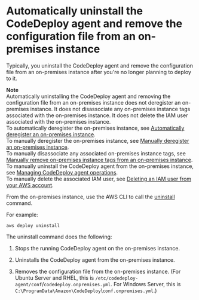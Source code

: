 # Automatically uninstall the CodeDeploy agent and remove the configuration file from an on\-premises instance<a name="on-premises-instances-operations-uninstall-agent"></a>

Typically, you uninstall the CodeDeploy agent and remove the configuration file from an on\-premises instance after you're no longer planning to deploy to it\.

**Note**  
Automatically uninstalling the CodeDeploy agent and removing the configuration file from an on\-premises instance does not deregister an on\-premises instance\. It does not disassociate any on\-premises instance tags associated with the on\-premises instance\. It does not delete the IAM user associated with the on\-premises instance\.   
To automatically deregister the on\-premises instance, see [Automatically deregister an on\-premises instance](on-premises-instances-operations-deregister-automatically.md)\.  
To manually deregister the on\-premises instance, see [Manually deregister an on\-premises instance](on-premises-instances-operations-deregister-manually.md)\.  
To manually disassociate any associated on\-premises instance tags, see [Manually remove on\-premises instance tags from an on\-premises instance](on-premises-instances-operations-remove-tags.md)\.  
To manually uninstall the CodeDeploy agent from the on\-premises instance, see [Managing CodeDeploy agent operations](codedeploy-agent-operations.md)\.  
To manually delete the associated IAM user, see [Deleting an IAM user from your AWS account](https://docs.aws.amazon.com/IAM/latest/UserGuide/Using_DeletingUserFromAccount.html)\. 

From the on\-premises instance, use the AWS CLI to call the [uninstall](https://docs.aws.amazon.com/cli/latest/reference/deploy/uninstall.html) command\.

For example:

```
aws deploy uninstall
```

The uninstall command does the following:

1. Stops the running CodeDeploy agent on the on\-premises instance\.

1. Uninstalls the CodeDeploy agent from the on\-premises instance\.

1. Removes the configuration file from the on\-premises instance\. \(For Ubuntu Server and RHEL, this is `/etc/codedeploy-agent/conf`/`codedeploy.onpremises.yml`\. For Windows Server, this is `C:\ProgramData\Amazon\CodeDeploy`\\`conf.onpremises.yml`\.\)